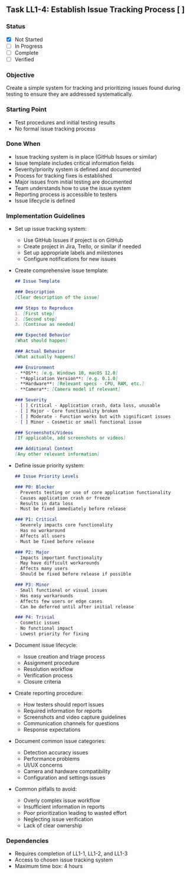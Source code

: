 ## Task LL1-4: Establish Issue Tracking Process [ ]

### Status
- [x] Not Started
- [ ] In Progress
- [ ] Complete
- [ ] Verified

### Objective
Create a simple system for tracking and prioritizing issues found during testing to ensure they are addressed systematically.

### Starting Point
- Test procedures and initial testing results
- No formal issue tracking process

### Done When
- Issue tracking system is in place (GitHub Issues or similar)
- Issue template includes critical information fields
- Severity/priority system is defined and documented
- Process for tracking fixes is established
- Major issues from initial testing are documented
- Team understands how to use the issue system
- Reporting process is accessible to testers
- Issue lifecycle is defined

### Implementation Guidelines
- Set up issue tracking system:
  - Use GitHub Issues if project is on GitHub
  - Create project in Jira, Trello, or similar if needed
  - Set up appropriate labels and milestones
  - Configure notifications for new issues

- Create comprehensive issue template:
  ```markdown
  ## Issue Template
  
  ### Description
  [Clear description of the issue]
  
  ### Steps to Reproduce
  1. [First step]
  2. [Second step]
  3. [Continue as needed]
  
  ### Expected Behavior
  [What should happen]
  
  ### Actual Behavior
  [What actually happens]
  
  ### Environment
  - **OS**: [e.g. Windows 10, macOS 12.0]
  - **Application Version**: [e.g. 0.1.0]
  - **Hardware**: [Relevant specs - CPU, RAM, etc.]
  - **Camera**: [Camera model if relevant]
  
  ### Severity
  - [ ] Critical - Application crash, data loss, unusable
  - [ ] Major - Core functionality broken
  - [ ] Moderate - Function works but with significant issues
  - [ ] Minor - Cosmetic or small functional issue
  
  ### Screenshots/Videos
  [If applicable, add screenshots or videos]
  
  ### Additional Context
  [Any other relevant information]
  ```

- Define issue priority system:
  ```markdown
  ## Issue Priority Levels
  
  ### P0: Blocker
  - Prevents testing or use of core application functionality
  - Causes application crash or freeze
  - Results in data loss
  - Must be fixed immediately before release
  
  ### P1: Critical
  - Severely impacts core functionality
  - Has no workaround
  - Affects all users
  - Must be fixed before release
  
  ### P2: Major
  - Impacts important functionality
  - May have difficult workarounds
  - Affects many users
  - Should be fixed before release if possible
  
  ### P3: Minor
  - Small functional or visual issues
  - Has easy workarounds
  - Affects few users or edge cases
  - Can be deferred until after initial release
  
  ### P4: Trivial
  - Cosmetic issues
  - No functional impact
  - Lowest priority for fixing
  ```

- Document issue lifecycle:
  - Issue creation and triage process
  - Assignment procedure
  - Resolution workflow
  - Verification process
  - Closure criteria

- Create reporting procedure:
  - How testers should report issues
  - Required information for reports
  - Screenshots and video capture guidelines
  - Communication channels for questions
  - Response expectations

- Document common issue categories:
  - Detection accuracy issues
  - Performance problems
  - UI/UX concerns
  - Camera and hardware compatibility
  - Configuration and settings issues

- Common pitfalls to avoid:
  - Overly complex issue workflow
  - Insufficient information in reports
  - Poor prioritization leading to wasted effort
  - Neglecting issue verification
  - Lack of clear ownership

### Dependencies
- Requires completion of LL1-1, LL1-2, and LL1-3
- Access to chosen issue tracking system
- Maximum time box: 4 hours